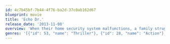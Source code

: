 ```yaml
---
id: 4c7b45bf-7b44-4f76-ba2d-37c0ab162d67
blueprint: movie
title: 'Echo Dr.'
release_date: '2013-11-08'
overview: 'When their home security system malfunctions, a family struggles to survive an attack against a state of the art patrol guard that believes they are intruders.'
genres: '[{"id": 53, "name": "Thriller"}, {"id": 28, "name": "Action"}, {"id": 18, "name": "Drama"}, {"id": 878, "name": "Science Fiction"}]'
---
```

